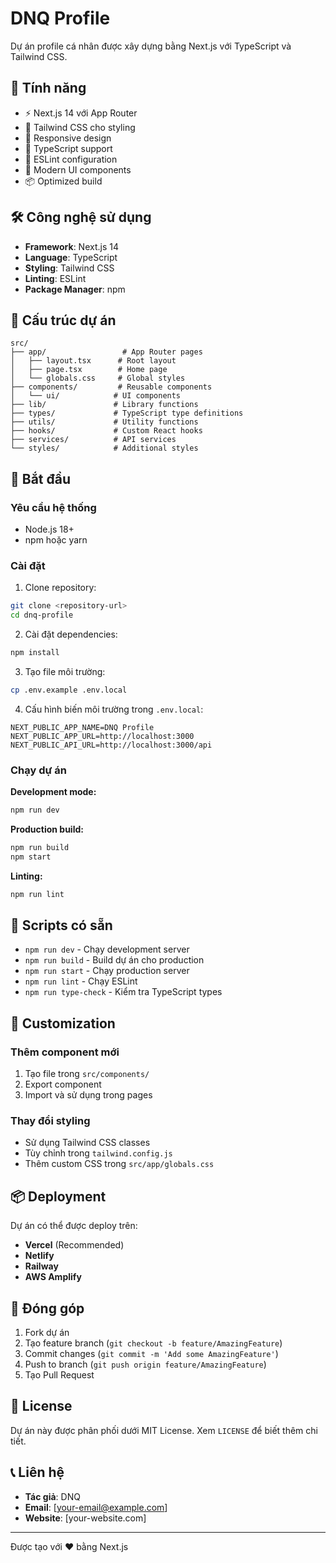 # DNQ Profile

Dự án profile cá nhân được xây dựng bằng Next.js với TypeScript và Tailwind CSS.

## 🚀 Tính năng

- ⚡ Next.js 14 với App Router
- 🎨 Tailwind CSS cho styling
- 📱 Responsive design
- 🔧 TypeScript support
- 🎯 ESLint configuration
- 🎨 Modern UI components
- 📦 Optimized build

## 🛠️ Công nghệ sử dụng

- **Framework**: Next.js 14
- **Language**: TypeScript
- **Styling**: Tailwind CSS
- **Linting**: ESLint
- **Package Manager**: npm

## 📁 Cấu trúc dự án

```
src/
├── app/                 # App Router pages
│   ├── layout.tsx      # Root layout
│   ├── page.tsx        # Home page
│   └── globals.css     # Global styles
├── components/         # Reusable components
│   └── ui/            # UI components
├── lib/               # Library functions
├── types/             # TypeScript type definitions
├── utils/             # Utility functions
├── hooks/             # Custom React hooks
├── services/          # API services
└── styles/            # Additional styles
```

## 🚀 Bắt đầu

### Yêu cầu hệ thống

- Node.js 18+ 
- npm hoặc yarn

### Cài đặt

1. Clone repository:
```bash
git clone <repository-url>
cd dnq-profile
```

2. Cài đặt dependencies:
```bash
npm install
```

3. Tạo file môi trường:
```bash
cp .env.example .env.local
```

4. Cấu hình biến môi trường trong `.env.local`:
```env
NEXT_PUBLIC_APP_NAME=DNQ Profile
NEXT_PUBLIC_APP_URL=http://localhost:3000
NEXT_PUBLIC_API_URL=http://localhost:3000/api
```

### Chạy dự án

**Development mode:**
```bash
npm run dev
```

**Production build:**
```bash
npm run build
npm start
```

**Linting:**
```bash
npm run lint
```

## 📝 Scripts có sẵn

- `npm run dev` - Chạy development server
- `npm run build` - Build dự án cho production
- `npm run start` - Chạy production server
- `npm run lint` - Chạy ESLint
- `npm run type-check` - Kiểm tra TypeScript types

## 🎨 Customization

### Thêm component mới

1. Tạo file trong `src/components/`
2. Export component
3. Import và sử dụng trong pages

### Thay đổi styling

- Sử dụng Tailwind CSS classes
- Tùy chỉnh trong `tailwind.config.js`
- Thêm custom CSS trong `src/app/globals.css`

## 📦 Deployment

Dự án có thể được deploy trên:

- **Vercel** (Recommended)
- **Netlify**
- **Railway**
- **AWS Amplify**

## 🤝 Đóng góp

1. Fork dự án
2. Tạo feature branch (`git checkout -b feature/AmazingFeature`)
3. Commit changes (`git commit -m 'Add some AmazingFeature'`)
4. Push to branch (`git push origin feature/AmazingFeature`)
5. Tạo Pull Request

## 📄 License

Dự án này được phân phối dưới MIT License. Xem `LICENSE` để biết thêm chi tiết.

## 📞 Liên hệ

- **Tác giả**: DNQ
- **Email**: [your-email@example.com]
- **Website**: [your-website.com]

---

Được tạo với ❤️ bằng Next.js
